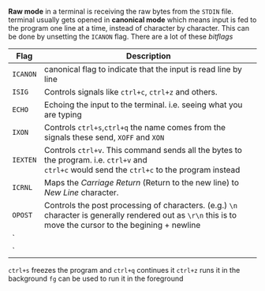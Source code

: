 
__Raw mode__ in a terminal is receiving the raw bytes from the `STDIN` file.
terminal usually gets opened in __canonical mode__ which means input is fed to the program one line at a time, instead of character by character. This can be done by unsetting the `ICANON` flag. There are a lot of these _bitflags_

| Flag     | Description                                                                                                                                                |
|----------|------------------------------------------------------------------------------------------------------------------------------------------------------------|
| `ICANON` | canonical flag to indicate that the input is read line by line                                                                                             |
| `ISIG`   | Controls signals like `ctrl+c`, `ctrl+z` and others.                                                                                                       |
| `ECHO`   | Echoing the input to the terminal. i.e. seeing what you are typing                                                                                         |
| `IXON`   | Controls `ctrl+s`,`ctrl+q` the name comes from the signals these send, `XOFF` and `XON`                                                                    |
| `IEXTEN` | Controls `ctrl+v`. This command sends all the bytes to the program. i.e. `ctrl+v` and <br/>`ctrl+c` would send the `ctrl+c` to the program instead         |
| `ICRNL`  | Maps the _Carriage Return_ (Return to the new line) to _New Line_ character.                                                                               |
| `OPOST`  | Controls the post processing of characters. (e.g.) `\n` character is generally rendered out as `\r\n` this is to move the cursor to the begining + newline |
| `        |                                                                                                                                                            |
| `        |                                                                                                                                                            |

`ctrl+s` freezes the program and `ctrl+q` continues it
`ctrl+z` runs it in the background `fg` can be used to run it in the foreground